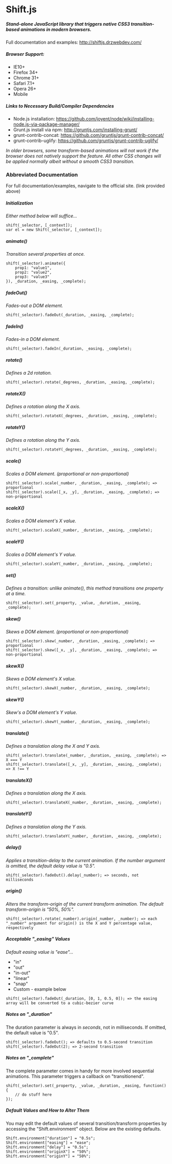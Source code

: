 # Shift.js

##### Stand-alone JavaScript library that triggers native CSS3 transition-based animations in modern browsers.

Full documentation and examples: http://shiftjs.drzwebdev.com/

##### Browser Support:

* IE10+
* Firefox 34+
* Chrome 31+
* Safari 7.1+
* Opera 26+
* Mobile

##### Links to Necessary Build/Compiler Dependencies

* Node.js installation: https://github.com/joyent/node/wiki/installing-node.js-via-package-manager/
* Grunt.js install via npm: http://gruntjs.com/installing-grunt/
* grunt-contrib-concat: https://github.com/gruntjs/grunt-contrib-concat/
* grunt-contrib-uglify: https://github.com/gruntjs/grunt-contrib-uglify/

_In older browsers, some transform-based animations will not work if the browser does not natively support the feature. All other CSS changes will be applied normally albeit without a smooth CSS3 transition._

### Abbreviated Documentation

For full documentation/examples, navigate to the official site. (link provided above)

##### Initialization

_Either method below will suffice..._

```
shift(_selector, [_context]);
var el = new Shift(_selector, [_context]);
```

##### animate()

_Transition several properties at once._

```
shift(_selector).animate({
	prop1: "value1",
	prop2: "value2",
	prop3: "value3"
}), _duration, _easing, _complete);
```

##### fadeOut()

_Fades-out a DOM element._

```
shift(_selector).fadeOut(_duration, _easing, _complete);
```

##### fadeIn()

_Fades-in a DOM element._

```
shift(_selector).fadeIn(_duration, _easing, _complete);
```

##### rotate()

_Defines a 2d rotation._

```
shift(_selector).rotate(_degrees, _duration, _easing, _complete);
```

##### rotateX()

_Defines a rotation along the X axis._

```
shift(_selector).rotateX(_degrees, _duration, _easing, _complete);
```

##### rotateY()

_Defines a rotation along the Y axis._

```
shift(_selector).rotateY(_degrees, _duration, _easing, _complete);
```

##### scale()

_Scales a DOM element. (proportional or non-proportional)_

```
shift(_selector).scale(_number, _duration, _easing, _complete); => proportional
shift(_selector).scale([_x, _y], _duration, _easing, _complete); => non-proportional
```

##### scaleX()

_Scales a DOM element's X value._

```
shift(_selector).scaleX(_number, _duration, _easing, _complete);
```

##### scaleY()

_Scales a DOM element's Y value._

```
shift(_selector).scaleY(_number, _duration, _easing, _complete);
```

##### set()

_Defines a transition: unlike animate(), this method transitions one property at a time._

```
shift(_selector).set(_property, _value, _duration, _easing, _complete);
```

##### skew()

_Skews a DOM element. (proportional or non-proportional)_

```
shift(_selector).skew(_number, _duration, _easing, _complete); => proportional
shift(_selector).skew([_x, _y], _duration, _easing, _complete); => non-proportional
```

##### skewX()

_Skews a DOM element's X value._

```
shift(_selector).skewX(_number, _duration, _easing, _complete);
```

##### skewY()

_Skew's a DOM element's Y value._

```
shift(_selector).skewY(_number, _duration, _easing, _complete);
```

##### translate()

_Defines a translation along the X and Y axis._

```
shift(_selector).translate(_number, _duration, _easing, _complete); => X === Y
shift(_selector).translate([_x, _y], _duration, _easing, _complete); => X !== Y
```

##### translateX()

_Defines a translation along the X axis._

```
shift(_selector).translateX(_number, _duration, _easing, _complete);
```

##### translateY()

_Defines a translation along the Y axis._

```
shift(_selector).translateY(_number, _duration, _easing, _complete);
```

##### delay()

_Applies a transition-delay to the current animation. If the number argument is omitted, the default delay value is "0.5"._

```
shift(_selector).fadeOut().delay(_number); => seconds, not milliseconds
```

##### origin()

_Alters the transform-origin of the current transform animation. The default transform-origin is "50%, 50%"._

```
shift(_selector).rotate(_number).origin(_number, _number); => each "_number" argument for origin() is the X and Y percentage value, respectively
```

##### Acceptable "_easing" Values

_Default easing value is "ease"..._

* "in"
* "out"
* "in-out"
* "linear"
* "snap"
* Custom - example below

```
shift(_selector).fadeOut(_duration, [0, 1, 0.5, 0]); => the easing array will be converted to a cubic-bezier curve
```

##### Notes on "_duration"

The duration parameter is always in _seconds_, not in milliseconds. If omitted, the default value is "0.5".

```
shift(_selector).fadeOut(); => defaults to 0.5-second transition
shift(_selector).fadeOut(2); => 2-second transition
```


##### Notes on "_complete"

The complete parameter comes in handy for more involved sequential animations. This parameter triggers a callback on "transitionend".

```
shift(_selector).set(_property, _value, _duration, _easing, function() {
	// do stuff here
});
```

##### Default Values and How to Alter Them

You may edit the default values of several transition/transform properties by accessing the "Shift.environment" object. Below are the existing defaults.

```
Shift.environment["duration"] = "0.5s";
Shift.environment["easing"] = "ease";
Shift.environment["delay"] = "0.5s";
Shift.environment["originX"] = "50%";
Shift.environment["originY"] = "50%";
```